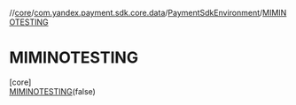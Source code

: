 //[core](../../../../index.md)/[com.yandex.payment.sdk.core.data](../../index.md)/[PaymentSdkEnvironment](../index.md)/[MIMINOTESTING](index.md)

# MIMINOTESTING

[core]\
[MIMINOTESTING](index.md)(false)
